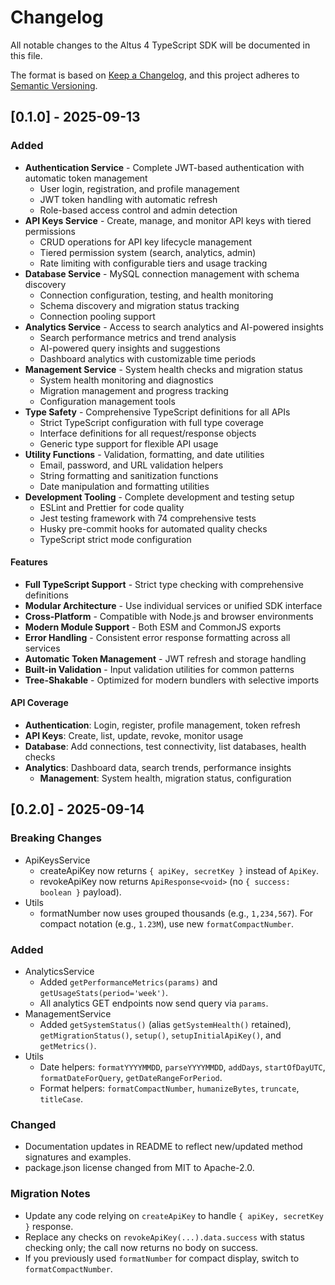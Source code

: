# Changelog

All notable changes to the Altus 4 TypeScript SDK will be documented in this file.

The format is based on [Keep a Changelog](https://keepachangelog.com/en/1.0.0/),
and this project adheres to [Semantic Versioning](https://semver.org/spec/v2.0.0.html).

## [0.1.0] - 2025-09-13

### Added

- **Authentication Service** - Complete JWT-based authentication with automatic token management
  - User login, registration, and profile management
  - JWT token handling with automatic refresh
  - Role-based access control and admin detection
- **API Keys Service** - Create, manage, and monitor API keys with tiered permissions
  - CRUD operations for API key lifecycle management
  - Tiered permission system (search, analytics, admin)
  - Rate limiting with configurable tiers and usage tracking
- **Database Service** - MySQL connection management with schema discovery
  - Connection configuration, testing, and health monitoring
  - Schema discovery and migration status tracking
  - Connection pooling support
- **Analytics Service** - Access to search analytics and AI-powered insights
  - Search performance metrics and trend analysis
  - AI-powered query insights and suggestions
  - Dashboard analytics with customizable time periods
- **Management Service** - System health checks and migration status
  - System health monitoring and diagnostics
  - Migration management and progress tracking
  - Configuration management tools
- **Type Safety** - Comprehensive TypeScript definitions for all APIs
  - Strict TypeScript configuration with full type coverage
  - Interface definitions for all request/response objects
  - Generic type support for flexible API usage
- **Utility Functions** - Validation, formatting, and date utilities
  - Email, password, and URL validation helpers
  - String formatting and sanitization functions
  - Date manipulation and formatting utilities
- **Development Tooling** - Complete development and testing setup
  - ESLint and Prettier for code quality
  - Jest testing framework with 74 comprehensive tests
  - Husky pre-commit hooks for automated quality checks
  - TypeScript strict mode configuration

#### Features

- **Full TypeScript Support** - Strict type checking with comprehensive definitions
- **Modular Architecture** - Use individual services or unified SDK interface
- **Cross-Platform** - Compatible with Node.js and browser environments
- **Modern Module Support** - Both ESM and CommonJS exports
- **Error Handling** - Consistent error response formatting across all services
- **Automatic Token Management** - JWT refresh and storage handling
- **Built-in Validation** - Input validation utilities for common patterns
- **Tree-Shakable** - Optimized for modern bundlers with selective imports

#### API Coverage

- **Authentication**: Login, register, profile management, token refresh
- **API Keys**: Create, list, update, revoke, monitor usage
- **Database**: Add connections, test connectivity, list databases, health checks
- **Analytics**: Dashboard data, search trends, performance insights
  - **Management**: System health, migration status, configuration

## [0.2.0] - 2025-09-14

### Breaking Changes

- ApiKeysService
  - createApiKey now returns `{ apiKey, secretKey }` instead of `ApiKey`.
  - revokeApiKey now returns `ApiResponse<void>` (no `{ success: boolean }` payload).
- Utils
  - formatNumber now uses grouped thousands (e.g., `1,234,567`). For compact notation (e.g., `1.23M`), use new `formatCompactNumber`.

### Added

- AnalyticsService
  - Added `getPerformanceMetrics(params)` and `getUsageStats(period='week')`.
  - All analytics GET endpoints now send query via `params`.
- ManagementService
  - Added `getSystemStatus()` (alias `getSystemHealth()` retained), `getMigrationStatus()`, `setup()`, `setupInitialApiKey()`, and `getMetrics()`.
- Utils
  - Date helpers: `formatYYYYMMDD`, `parseYYYYMMDD`, `addDays`, `startOfDayUTC`, `formatDateForQuery`, `getDateRangeForPeriod`.
  - Format helpers: `formatCompactNumber`, `humanizeBytes`, `truncate`, `titleCase`.

### Changed

- Documentation updates in README to reflect new/updated method signatures and examples.
- package.json license changed from MIT to Apache-2.0.

### Migration Notes

- Update any code relying on `createApiKey` to handle `{ apiKey, secretKey }` response.
- Replace any checks on `revokeApiKey(...).data.success` with status checking only; the call now returns no body on success.
- If you previously used `formatNumber` for compact display, switch to `formatCompactNumber`.
